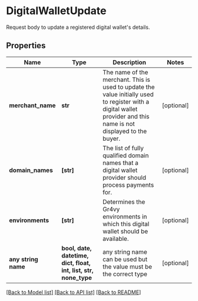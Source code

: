 # DigitalWalletUpdate

Request body to update a registered digital wallet's details.

## Properties
Name | Type | Description | Notes
------------ | ------------- | ------------- | -------------
**merchant_name** | **str** | The name of the merchant. This is used to update the value initially used to register with a digital wallet provider and this name is not displayed to the buyer. | [optional] 
**domain_names** | **[str]** | The list of fully qualified domain names that a digital wallet provider should process payments for. | [optional] 
**environments** | **[str]** | Determines the Gr4vy environments in which this digital wallet should be available. | [optional] 
**any string name** | **bool, date, datetime, dict, float, int, list, str, none_type** | any string name can be used but the value must be the correct type | [optional]

[[Back to Model list]](../README.md#documentation-for-models) [[Back to API list]](../README.md#documentation-for-api-endpoints) [[Back to README]](../README.md)


